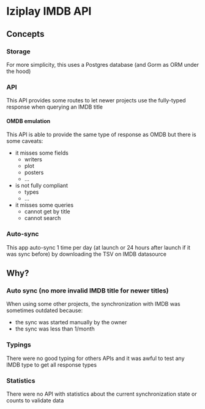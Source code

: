 # Iziplay IMDB API

## Concepts

### Storage

For more simplicity, this uses a Postgres database (and Gorm as ORM under the hood)

### API

This API provides some routes to let newer projects use the fully-typed response when querying an IMDB title

#### OMDB emulation

This API is able to provide the same type of response as OMDB but there is some caveats:

- it misses some fields
  - writers
  - plot
  - posters
  - ...
- is not fully compliant
  - types
  - ...
- it misses some queries
  - cannot get by title
  - cannot search

### Auto-sync

This app auto-sync 1 time per day (at launch or 24 hours after launch if it was sync before) by downloading the TSV on IMDB datasource

## Why?

### Auto sync (no more invalid IMDB title for newer titles)

When using some other projects, the synchronization with IMDB was sometimes outdated because:

- the sync was started manually by the owner
- the sync was less than 1/month

### Typings

There were no good typing for others APIs and it was awful to test any IMDB type to get all response types

### Statistics

There were no API with statistics about the current synchronization state or counts to validate data